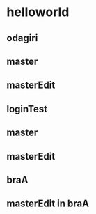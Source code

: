 # helloworld
## odagiri
## master
## masterEdit

## loginTest
## master
## masterEdit
## braA
## masterEdit in braA
